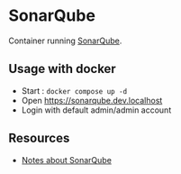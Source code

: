 # SonarQube

Container running [SonarQube](https://www.sonarqube.org/).

## Usage with docker

* Start : `docker compose up -d`
* Open https://sonarqube.dev.localhost
* Login with default admin/admin account

## Resources

* [Notes about SonarQube](usage.md)


